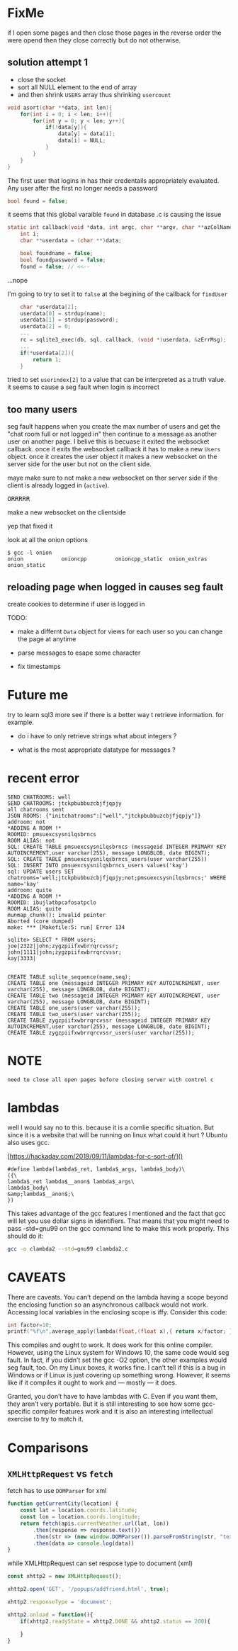 # FixMe

if I open some pages and then close those pages in the reverse order the were opend then they close
correctly but do not otherwise.

## solution attempt 1
- close the socket
- sort all NULL element to the end of array
- and then shrink `USERS` array thus shrinking `usercount`

```c
void asort(char **data, int len){
	for(int i = 0; i < len; i++){
		for(int y = 0; y < len; y++){
			if(!data[y]){
				data[y] = data[i];
				data[i] = NULL;
			}
		}
	}
}
```
  
  
The first user that logins in has their credentails appropriately evaluated. Any
user after the first no longer needs a password


```c
bool found = false;
```

it seems that this global varaible `found` in database .c is causing the issue

```c
static int callback(void *data, int argc, char **argv, char **azColName){
	int i;
	char **userdata = (char **)data;

	bool foundname = false;
	bool foundpassword = false;
	found = false; // <<--
```

...nope

I'm going to try to set it to `false` at the begining of the callback for
`findUser`

```c
	char *userdata[2];
	userdata[0] = strdup(name);
	userdata[1] = strdup(password);
	userdata[2] = 0;
	...
	rc = sqlite3_exec(db, sql, callback, (void *)userdata, &zErrMsg);
	...
	if(*userdata[2]){
		return 1;
	}
```

tried to set `userindex[2]` to a value that can be interpreted as a truth value.
it seems to cause a seg fault when login is incorrect


## too many users
seg fault happens when you create the max number of users and get the "chat room
full or not logged in" then continue to a message as another user on another
page. I belive this is becuase it exited the websocket callback. once it exits
the websocket callback it has to make a new `Users` object. once it creates the
user object it makes a new websocket on the server side for the user but not on
the client side.

maye make sure to not make a new websocket on ther server side if the client is
already logged in (`active`).

<pre>ORRRRR</pre>

make a new websocket on the clientside

yep that fixed it


look at all the onion options
```
$ gcc -l onion
onion            onioncpp         onioncpp_static  onion_extras     onion_static  

```

## reloading page when logged in causes seg fault
create cookies to determine if user is logged in


TODO:

- make a differnt `Data` object for views for each user
  so you can change the page at anytime

- parse messages to esape some character

- fix timestamps

# Future me

try to learn sql3 more see if there is a better way t retrieve information. for
example. 

- do i have to only retrieve strings 
	what about integers ?

- what is the most appropriate datatype for messages ?


# recent error
```
SEND CHATROOMS: well
SEND CHATROOMS: jtckpbubbuzcbjfjqpjy
all chatrooms sent
JSON ROOMS: {"initchatrooms":["well","jtckpbubbuzcbjfjqpjy"]}
addroom: not
*ADDING A ROOM !*
ROOMID: pmsuexcsysnilqsbrncs
ROOM ALIAS: not
SQL: CREATE TABLE pmsuexcsysnilqsbrncs (messageid INTEGER PRIMARY KEY AUTOINCREMENT,user varchar(255), message LONGBLOB, date BIGINT);
SQL: CREATE TABLE pmsuexcsysnilqsbrncs_users(user varchar(255))
SQL: INSERT INTO pmsuexcsysnilqsbrncs_users values('kay')
sql: UPDATE users SET chatrooms='well;jtckpbubbuzcbjfjqpjy;not;pmsuexcsysnilqsbrncs;' WHERE name='kay'
addroom: quite
*ADDING A ROOM !*
ROOMID: ibujlatbpcafosatpclo
ROOM ALIAS: quite
munmap_chunk(): invalid pointer
Aborted (core dumped)
make: *** [Makefile:5: run] Error 134

```

```
sqlite> SELECT * FROM users;
joe|2322|john;zygzpiifxwbrrqrcvssr;
john|1111|john;zygzpiifxwbrrqrcvssr;
kay|3333|


CREATE TABLE sqlite_sequence(name,seq);
CREATE TABLE one (messageid INTEGER PRIMARY KEY AUTOINCREMENT, user varchar(255), message LONGBLOB, date BIGINT);
CREATE TABLE two (messageid INTEGER PRIMARY KEY AUTOINCREMENT, user varchar(255), message LONGBLOB, date BIGINT);
CREATE TABLE one_users(user varchar(255));
CREATE TABLE two_users(user varchar(255));
CREATE TABLE zygzpiifxwbrrqrcvssr (messageid INTEGER PRIMARY KEY AUTOINCREMENT,user varchar(255), message LONGBLOB, date BIGINT);
CREATE TABLE zygzpiifxwbrrqrcvssr_users(user varchar(255));

```

# NOTE
	need to close all open pages before closing server with control c


# lambdas

well I would say no to this. because it is a comlie specific situation. But 
since it is a website that will be running on linux what could it hurt ?
Ubuntu also uses gcc.

[https://hackaday.com/2019/09/11/lambdas-for-c-sort-of/]()


```
#define lambda(lambda$_ret, lambda$_args, lambda$_body)\
({\
lambda$_ret lambda$__anon$ lambda$_args\
lambda$_body\
&amp;lambda$__anon$;\
})
```

This takes advantage of the gcc features I mentioned and the fact that gcc 
will let you use dollar signs in identifiers. That means that you might need 
to pass -std=gnu99 on the gcc command line to make this work properly. 
This should do it:

```sh
gcc -o clambda2 --std=gnu99 clambda2.c
```

# CAVEATS

There are caveats. You can’t depend on the lambda having a scope beyond the 
enclosing function so an asynchronous callback would not work. Accessing local
variables in the enclosing scope is iffy. Consider this code:

```c
int factor=10;
printf("%f\n",average_apply(lambda(float,(float x),{ return x/factor; })));
```

This compiles and ought to work. It does work for this online compiler. 
However, using the Linux system for Windows 10, the same code would seg fault. 
In fact, if you didn’t set the gcc -O2 option, the other examples would seg 
fault, too. On my Linux boxes, it works fine. I can’t tell if this is a bug in
Windows or if Linux is just covering up something wrong. However, it seems like
if it compiles it ought to work and — mostly — it does.

Granted, you don’t have to have lambdas with C. Even if you want them, they 
aren’t very portable. But it is still interesting to see how some gcc-specific
compiler features work and it is also an interesting intellectual exercise to 
try to match it.


# Comparisons

## `XMLHttpRequest` vs `fetch`


fetch has to use `DOMParser` for xml
```javascript
function getCurrentCity(location) {
    const lat = location.coords.latitude;
    const lon = location.coords.longitude;
    return fetch(apis.currentWeather.url(lat, lon))
        .then(response => response.text())
        .then(str => (new window.DOMParser()).parseFromString(str, "text/xml"))
        .then(data => console.log(data))
}
```

while XMLHttpRequest can set respose type to document (xml)

```javascript
const xhttp2 = new XMLHttpRequest();

xhttp2.open('GET', '/popups/addfriend.html', true);

xhttp2.responseType = 'document';

xhttp2.onload = function(){
	if(xhttp2.readyState = xhttp2.DONE && xhttp2.status == 200){

	}
}
```
